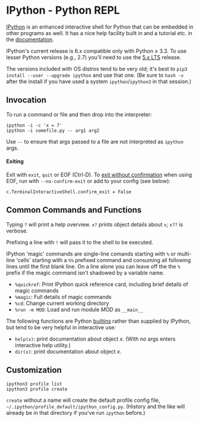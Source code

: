 IPython - Python REPL
=====================

[IPython] is an enhanced interactive shell for Python that can be
embedded in other programs as well. It has a nice help facility
built in and a tutorial etc. in the [documentation].

IPython's current release is 6.x compatible only with Python ≥ 3.3.
To use lesser Python versions (e.g., 2.7) you'll need to use the
[5.x LTS] release.

The versions included with OS distros tend to be very old; it's best
to `pip3 install --user --upgrade ipython` and use that one. (Be sure
to `hash -v` after the install if you have used a system
`ipython`/`ipython3` in that session.)


Invocation
----------

To run a command or file and then drop into the interpreter:

    ipython -i -c 'x = 7'
    ipython -i somefile.py -- arg1 arg2

Use `--` to ensure that args passed to a file are not interpreted
as `ipython` args.

#### Exiting

Exit with `exit`, `quit` or EOF (Ctrl-D). To [exit without
confirmation][SO-ipexit] when using EOF, run with `--no-confirm-exit`
or add to your config (see below):

    c.TerminalInteractiveShell.confirm_exit = False


Common Commands and Functions
-----------------------------

Typing `?` will print a help overview. `x?` prints object details
about `x`; `x??` is verbose.

Prefixing a line with `!` will pass it to the shell to be executed.

IPython 'magic' commands are single-line comands starting with `%`
or multi-line 'cells' starting with a `%%` prefixed command and
consuming all following lines until the first blank line. On a line
alone you can leave off the the `%` prefix if the magic command
isn't shadowed by a variable name.

* `%quickref`: Print IPython quick reference card,
  including brief details of magic commands
* `%magic`: Full details of magic commands
* `%cd`: Change current working directory
* `%run -m MOD`: Load and run module _MOD_ as `__main__`

The following functions are Python [builtins] rather than supplied by
IPython, but tend to be very helpful in interactive use:

* `help(x)`: print documentation about object _x_.
  (With no args enters interactive help utility.)
* `dir(x)`: print documentation about object _x_.


Customization
-------------

    ipython3 profile list
    ipython3 profile create

`create` without a name will create the default profile config file,
`~/.ipython/profile_default/ipython_config.py`. (History and the like
will already be in that directory if you've run `ipython` before.)


[IPython]: http://ipython.org/
[documentation]: http://ipython.readthedocs.io/en/stable/
[SO-ipexit]: https://stackoverflow.com/q/7438112/107294
[5.x LTS]: https://ipython.readthedocs.io/en/5.x/
[builtins]: https://docs.python.org/3/library/functions.html
